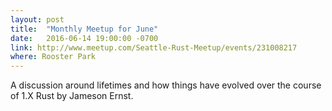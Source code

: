 ```yaml
---
layout: post
title:  "Monthly Meetup for June"
date:   2016-06-14 19:00:00 -0700
link: http://www.meetup.com/Seattle-Rust-Meetup/events/231008217
where: Rooster Park
---
```

A discussion around lifetimes and how things have evolved over the course of 1.X Rust by Jameson Ernst.
